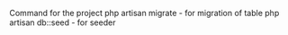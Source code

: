 Command for the project
php artisan migrate - for migration of table
php artisan db::seed - for seeder